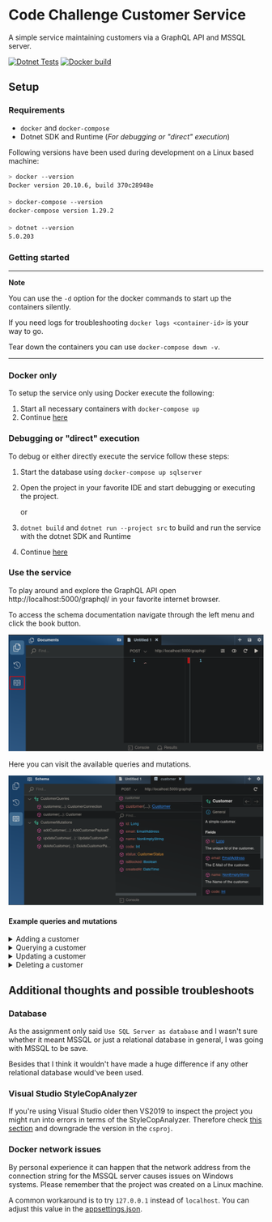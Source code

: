 # Code Challenge Customer Service

A simple service maintaining customers via a GraphQL API and MSSQL server.

[![Dotnet Tests](https://github.com/BroderPeters/customer-service/actions/workflows/tests.yml/badge.svg?branch=master)](https://github.com/BroderPeters/customer-service/actions/workflows/tests.yml) [![Docker build](https://github.com/BroderPeters/customer-service/actions/workflows/docker-build.yml/badge.svg?branch=master)](https://github.com/BroderPeters/customer-service/actions/workflows/docker-build.yml)

## Setup

### Requirements

- `docker` and `docker-compose`
- Dotnet SDK and Runtime (_For debugging or "direct" execution_)

Following versions have been used during development on a Linux based machine:

```bash
> docker --version
Docker version 20.10.6, build 370c28948e

> docker-compose --version
docker-compose version 1.29.2

> dotnet --version
5.0.203
```

### Getting started

---

**Note**

You can use the `-d` option for the docker commands to start up the containers silently.

If you need logs for troubleshooting `docker logs <container-id>` is your way to go.

Tear down the containers you can use `docker-compose down -v`.

---

### Docker only

To setup the service only using Docker execute the following:

1. Start all necessary containers with `docker-compose up`
2. Continue [here](#use-the-service)

### Debugging or "direct" execution

To debug or either directly execute the service follow these steps:

1. Start the database using `docker-compose up sqlserver`
2. Open the project in your favorite IDE and start debugging or executing the project.

   or

3. `dotnet build` and `dotnet run --project src` to build and run the service with the dotnet SDK and Runtime
4. Continue [here](#use-the-service)

### Use the service

To play around and explore the GraphQL API open http://localhost:5000/graphql/ in your favorite internet browser.

To access the schema documentation navigate through the left menu and click the book button.

![BananaCakePopSchemaHighlight](docs/BananaCakePopHighlight.png)

Here you can visit the available queries and mutations.

![BananaCakePopSchemaDocumentation](docs/BananaCakePopSchemaDocumentation.png)

#### Example queries and mutations

<details>
    <summary>Adding a customer</summary>

    mutation AddJohnDoe {
        addCustomer(input: {
            name: "John Doe",
            email: "john.doe@mail.com"
            code: 1,
            status: ACTIVE,
            isBlocked: false
        }) {
            customer {
                id
                },
            errors {
                code,
                message
            }
        }
    }

</details>

<details>
    <summary>Querying a customer</summary>
  
    query GetAllCustomersPaginated {
        customers {
            edges {
                node {
                    id,
                    name,
                    email,
                    code,
                    status,
                    isBlocked,
                    createdAt
                }
            }
        }
    }

    query GetCustomerById {
        customer(id: 1) {
            id,
            name,
            email,
            code,
            status,
            isBlocked,
            createdAt
        }
    }

</details>

<details>
    <summary>Updating a customer</summary>

    mutation UpdateJohnDoe {
        updateCustomer(input: {
            id: 1,
            name: "Doe John",
            email: "doe.john@mail.com",
            code: null,
            status: INACTIVE,
            isBlocked: true
        }) {
            customer {
                name,
                email,
                code,
                status,
                isBlocked
            },
            errors {
                code,
                message
            }
        }
    }

</details>

<details>
    <summary>Deleting a customer</summary>

    mutation DeleteCustomerById {
        deleteCustomer(input: {
            id: 1
        }) {
            customer {
                id,
                name,
                email,
                code,
                status,
                isBlocked
            },
            errors {
                code,
                message
            }
        }
    }

</details>

## Additional thoughts and possible troubleshoots

### Database

As the assignment only said `Use SQL Server as database` and I wasn't sure whether it meant MSSQL or just a relational database in general, I was going with MSSQL to be save.

Besides that I think it wouldn't have made a huge difference if any other relational database would've been used.

### Visual Studio StyleCopAnalyzer

If you're using Visual Studio older then VS2019 to inspect the project you might run into errors in terms of the StyleCopAnalyzer. Therefore check [this section](https://github.com/DotNetAnalyzers/StyleCopAnalyzers#c-language-versions) and downgrade the version in the `csproj`.

### Docker network issues

By personal experience it can happen that the network address from the connection string for the MSSQL server causes issues on Windows systems. Please remember that the project was created on a Linux machine.

A common workaround is to try `127.0.0.1` instead of `localhost`. You can adjust this value in the [appsettings.json](src/appsettings.json).
